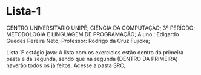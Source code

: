# Lista-1
CENTRO UNIVERSITÁRIO UNIPÊ;
CIÊNCIA DA COMPUTAÇÃO;
3º PERÍODO;
METODOLOGIA E LINGUAGEM DE PROGRAMAÇÃO;
Aluno : Edigardo Guedes Pereira Neto;
Professor: Rodrigo da Cruz Fujioka;


Lista 1º estágio java:
A lista com os exercicios estão dentro da primeira pasta e da segunda, sendo que na segunda (DENTRO DA PRIMEIRA) haverão todos os já feitos.
Acesse a pasta SRC;

